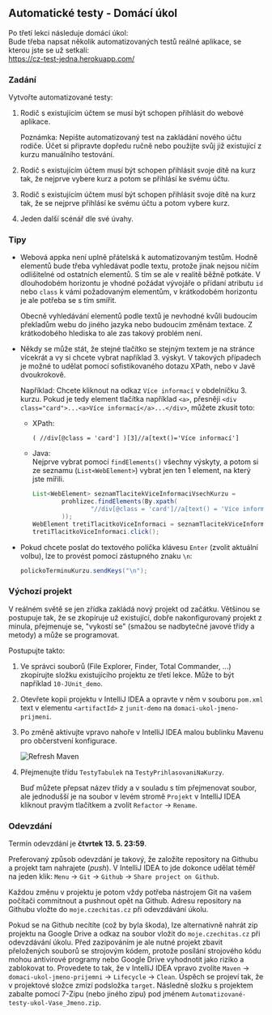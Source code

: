 ---
---
Automatické testy - Domácí úkol
-------------------------------

Po třetí lekci následuje domácí úkol: <br/>
Bude třeba napsat několik automatizovaných testů reálné aplikace,
se kterou jste se už setkali: <br/>
<https://cz-test-jedna.herokuapp.com/>



### Zadání

Vytvořte automatizované testy:

1.  Rodič s existujícím účtem se musí být schopen přihlásit do webové aplikace.

    Poznámka: Nepište automatizovaný test na zakládání nového účtu rodiče.
    Účet si připravte dopředu ručně nebo použijte svůj již existující z kurzu manuálního testování.


2.  Rodič s existujícím účtem musí být schopen přihlásit svoje dítě na kurz tak,
    že nejprve vybere kurz a potom se přihlásí ke svému účtu.


3.  Rodič s existujícím účtem musí být schopen přihlásit svoje dítě na kurz tak,
    že se nejprve přihlásí ke svému účtu a potom vybere kurz.


4.  Jeden další scénář dle své úvahy.



### Tipy

-   Webová appka není uplně přátelská k automatizovaným testům.
    Hodně elementů bude třeba vyhledávat podle textu,
    protože jinak nejsou ničím odlišitelné od ostatních elementů.
    S tím se ale v realitě běžně potkáte.
    V dlouhodobém horizontu je vhodné požádat vývojáře o přídaní
    atributu `id` nebo `class` k vámi požadovaným elementům,
    v krátkodobém horizontu je ale potřeba se s tím smířit.

    Obecně vyhledávání elementů podle textů je nevhodné kvůli budoucím
    překladům webu do jiného jazyka nebo budoucím změnám textace.
    Z krátkodobého hlediska to ale zas takový problém není.


-   Někdy se může stát, že stejné tlačítko se stejným textem je na stránce vícekrát
    a vy si chcete vybrat například 3. výskyt.
    V takových případech je možné to udělat pomocí sofistikovaného dotazu XPath,
    nebo v Javě dvoukrokově.

    Například: Chcete kliknout na odkaz `Více informací` v obdelníčku 3. kurzu.
    Pokud je tedy element tlačítka například `<a>`,
    přesněji `<div class="card">...<a>Více informací</a>...</div>`,
    můžete zkusit toto:

    *   XPath:
        ~~~~xpath
        ( //div[@class = 'card'] )[3]//a[text()='Více informací']
        ~~~~

    *   Java: <br/>
        Nejprve vybrat pomocí `findElements()` všechny výskyty,
        a potom si ze seznamu (`List<WebElement>`) vybrat jen ten 1 element, na který jste mířili.

        ~~~~java
        List<WebElement> seznamTlacitekViceInformaciVsechKurzu =
                prohlizec.findElements(By.xpath(
                        "//div[@class = 'card']//a[text() = 'Více informací']"
                ));
        WebElement tretiTlacitkoViceInformaci = seznamTlacitekViceInformaciVsechKurzu.get(2);
        tretiTlacitkoViceInformaci.click();
        ~~~~

-   Pokud chcete poslat do textového políčka klávesu `Enter` (zvolit aktuální volbu), lze to provést pomocí zástupného znaku `\n`:

    ~~~~java
    polickoTerminuKurzu.sendKeys("\n");
    ~~~~



### Výchozí projekt

V reálném světě se jen zřídka zakládá nový projekt od začátku.
Většinou se postupuje tak, že se zkopíruje už existující,
dobře nakonfigurovaný projekt z minula,
přejmenuje se,
"vykostí se"
(smažou se nadbytečné javové třídy a metody)
a může se programovat.

Postupujte takto:
1.  Ve správci souborů (File Explorer, Finder, Total Commander, ...)
    zkopírujte složku existujícího projektu ze třetí lekce.
    Může to být například `10-JUnit_demo`.


2.  Otevřete kopii projektu v IntelliJ IDEA a opravte v něm v souboru `pom.xml`
    text v elementu `<artifactId>` z `junit-demo` na `domaci-ukol-jmeno-prijmeni`.


3.  Po změně aktivujte vpravo nahoře v IntelliJ IDEA malou bublinku Mavenu pro občerstvení konfigurace.

    ![Refresh Maven](img/maven-refresh.png)


4.  Přejmenujte třídu `TestyTabulek` na `TestyPrihlasovaniNaKurzy`.

    Buď můžete přepsat název třídy a v souladu s tím přejmenovat soubor,
    ale jednodušší je na soubor v levém stromě `Projekt` v IntelliJ IDEA
    kliknout pravým tlačítkem a zvolit `Refactor` -> `Rename`.


### Odevzdání

Termín odevzdání je **čtvrtek 13. 5. 23:59**.

Preferovaný způsob odevzdání je takový, že založíte repository na Githubu
a projekt tam nahrajete (*push*).
V IntelliJ IDEA to jde dokonce udělat téměř na jeden klik:
`Menu` -> `Git` -> `Github` -> `Share project on Github`.

Každou změnu v projektu je potom vždy potřeba nástrojem Git na vašem počítači commitnout
a pushnout opět na Github.
Adresu repository na Githubu vložte do `moje.czechitas.cz` při odevzdávání úkolu.


Pokud se na Github necítíte (což by byla škoda), lze alternativně nahrát zip projektu
na Google Drive a odkaz na soubor vložit do `moje.czechitas.cz` při odevzdávání úkolu.
Před zazipováním je ale nutné projekt zbavit přeložených souborů
se strojovým kódem, protože posílání strojového kódu mohou antivirové programy
nebo Google Drive vyhodnotit jako riziko a zablokovat to.
Provedete to tak, že v IntelliJ IDEA vpravo zvolíte
`Maven` -> `domaci-ukol-jmeno-prijemni` -> `Lifecycle` -> `Clean`.
Úspěch se projeví tak, že v projektové složce zmizí
podsložka `target`.
Následně složku s projektem
zabalte pomocí 7-Zipu (nebo jiného zipu) pod jménem `Automatizované-testy-ukol-Vase_Jmeno.zip`.
